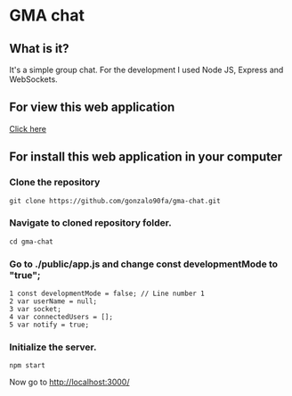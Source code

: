 # GMA chat

## What is it?
It's a simple group chat.
For the development I used Node JS, Express and WebSockets.

## For view this web application
[Click here](https://gma-chat.herokuapp.com/)

## For install this web application in your computer

### Clone the repository
~~~
git clone https://github.com/gonzalo90fa/gma-chat.git
~~~
### Navigate to cloned repository folder.
~~~
cd gma-chat
~~~
### Go to ./public/app.js and change const developmentMode to "true";
~~~
1 const developmentMode = false; // Line number 1
2 var userName = null;
3 var socket;
4 var connectedUsers = [];
5 var notify = true;
~~~

### Initialize the server.
~~~
npm start
~~~
Now go to [http://localhost:3000/](http://localhost:3000/)
